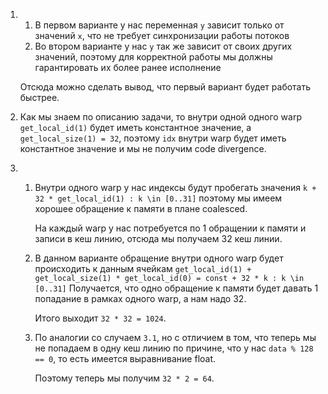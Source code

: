 1)
    1) В первом варианте у нас переменная `y` зависит только от значений `x`, что не требует синхронизации работы потоков 
    2) Во втором варианте у нас `y` так же зависит от своих других значений, поэтому для корректной работы мы должны гарантировать их более ранее исполнение

    Отсюда можно сделать вывод, что первый вариант будет работать быстрее.
 
2) Как мы знаем по описанию задачи, то внутри одной одного warp `get_local_id(1)` будет 
иметь константное значение, а `get_local_size(1) = 32`, поэтому `idx` 
внутри warp будет иметь константное значение и мы не получим code divergence.  
3)
    1) Внутри одного warp у нас индексы будут пробегать значения `k + 32 * get_local_id(1) : k \in [0..31]`
        поэтому мы имеем хорошее обращение к памяти в плане coalesced. 

       На каждый warp у нас потребуется по 1 обращении к памяти и записи в кеш линию, отсюда мы получаем 32
        кеш линии. 
    
    2) В данном варианте обращение внутри одного warp будет происходить к 
       данным ячейкам `get_local_id(1) + get_local_size(1) * get_local_id(0) = const + 32 * k : k \in [0..31]`
        Получается, что одно обращение к памяти будет давать 1 попадание в рамках одного warp, а нам надо 32.
        
        Итого выходит `32 * 32 = 1024`.
   3) По аналогии со случаем `3.1`, но с отличием в том, что теперь мы не попадаем в одну кеш линию 
      по причине, что у нас `data % 128 == 0`, то есть имеется выравнивание float.
   
      Поэтому теперь мы получим `32 * 2 = 64`.